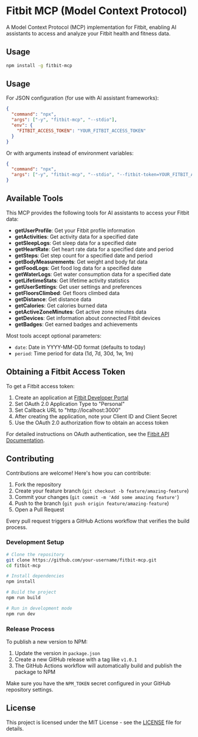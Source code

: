 # Fitbit MCP (Model Context Protocol)

A Model Context Protocol (MCP) implementation for Fitbit, enabling AI assistants to access and analyze your Fitbit health and fitness data.

## Usage

```bash
npm install -g fitbit-mcp
```

## Usage

For JSON configuration (for use with AI assistant frameworks):

```json
{
  "command": "npx",
  "args": ["-y", "fitbit-mcp", "--stdio"],
  "env": {
    "FITBIT_ACCESS_TOKEN": "YOUR_FITBIT_ACCESS_TOKEN"
  }
}
```

Or with arguments instead of environment variables:

```json
{
  "command": "npx",
  "args": ["-y", "fitbit-mcp", "--stdio", "--fitbit-token=YOUR_FITBIT_ACCESS_TOKEN"]
}
```

## Available Tools

This MCP provides the following tools for AI assistants to access your Fitbit data:

- **getUserProfile**: Get your Fitbit profile information
- **getActivities**: Get activity data for a specified date
- **getSleepLogs**: Get sleep data for a specified date
- **getHeartRate**: Get heart rate data for a specified date and period
- **getSteps**: Get step count for a specified date and period
- **getBodyMeasurements**: Get weight and body fat data
- **getFoodLogs**: Get food log data for a specified date
- **getWaterLogs**: Get water consumption data for a specified date
- **getLifetimeStats**: Get lifetime activity statistics
- **getUserSettings**: Get user settings and preferences
- **getFloorsClimbed**: Get floors climbed data
- **getDistance**: Get distance data
- **getCalories**: Get calories burned data
- **getActiveZoneMinutes**: Get active zone minutes data
- **getDevices**: Get information about connected Fitbit devices
- **getBadges**: Get earned badges and achievements

Most tools accept optional parameters:
- `date`: Date in YYYY-MM-DD format (defaults to today)
- `period`: Time period for data (1d, 7d, 30d, 1w, 1m)

## Obtaining a Fitbit Access Token

To get a Fitbit access token:

1. Create an application at [Fitbit Developer Portal](https://dev.fitbit.com/apps/new)
2. Set OAuth 2.0 Application Type to "Personal"
3. Set Callback URL to "http://localhost:3000"
4. After creating the application, note your Client ID and Client Secret
5. Use the OAuth 2.0 authorization flow to obtain an access token

For detailed instructions on OAuth authentication, see the [Fitbit API Documentation](https://dev.fitbit.com/build/reference/web-api/oauth2/).

## Contributing

Contributions are welcome! Here's how you can contribute:

1. Fork the repository
2. Create your feature branch (`git checkout -b feature/amazing-feature`)
3. Commit your changes (`git commit -m 'Add some amazing feature'`)
4. Push to the branch (`git push origin feature/amazing-feature`)
5. Open a Pull Request

Every pull request triggers a GitHub Actions workflow that verifies the build process.

### Development Setup

```bash
# Clone the repository
git clone https://github.com/your-username/fitbit-mcp.git
cd fitbit-mcp

# Install dependencies
npm install

# Build the project
npm run build

# Run in development mode
npm run dev
```

### Release Process

To publish a new version to NPM:

1. Update the version in `package.json`
2. Create a new GitHub release with a tag like `v1.0.1`
3. The GitHub Actions workflow will automatically build and publish the package to NPM

Make sure you have the `NPM_TOKEN` secret configured in your GitHub repository settings.

## License

This project is licensed under the MIT License - see the [LICENSE](LICENSE) file for details.
